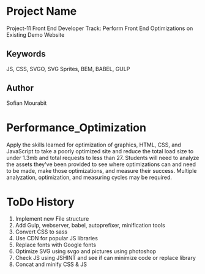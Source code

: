 # Project Name

Project-11 Front End Developer Track: Perform Front End Optimizations on Existing Demo Website

## Keywords

JS,
CSS,
SVGO,
SVG Sprites,
BEM,
BABEL,
GULP

## Author

Sofian Mourabit

# Performance_Optimization

Apply the skills learned for optimization of graphics, HTML, CSS, and JavaScript to take a poorly optimized site and reduce the total load size to under 1.3mb and total requests to less than 27. Students will need to analyze the assets they've been provided to see where optimizations can and need to be made, make those optimizations, and measure their success. Multiple analyzation, optimization, and measuring cycles may be required.


# ToDo History

1. Implement new File structure
2. Add Gulp, webserver, babel, autoprefixer, minification tools
3. Convert CSS to sass
4. Use CDN for popular JS libraries
5. Replace fonts with Google fonts
6. Optimize SVG using svgo and pictures using photoshop
7. Check JS using JSHINT and see if can minimize code or replace library
8. Concat and minify CSS & JS
